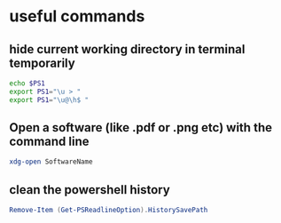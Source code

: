 # useful commands

## hide current working directory in terminal temporarily

```sh
echo $PS1
export PS1="\u > "
export PS1="\u@\h$ "
```

## Open a software (like .pdf or .png etc) with the command line

```sh
xdg-open SoftwareName
```

## clean the powershell history

```ps1
Remove-Item (Get-PSReadlineOption).HistorySavePath
```
